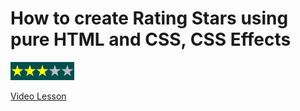 # How to create Rating Stars using pure HTML and CSS, CSS Effects

<img src="../../img/effect_2.png" alt="css effects" />

[Video Lesson](https://www.youtube.com/watch?v=BUnLhMfo92g)